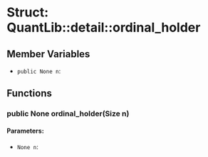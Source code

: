 # Struct: QuantLib::detail::ordinal_holder

## Member Variables
- `public None n`: 

## Functions
### public None ordinal_holder(Size n)

#### Parameters:
- `None n`: 

